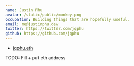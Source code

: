 ```yaml
---
name: Justin Phu
avatar: /static/public/monkey.png
occupation: Building things that are hopefully useful.
email: me@justinphu.dev
twitter: https://twitter.com/jqphu
github: https://github.com/jqphu
---
```


* [jqphu.eth](https://app.ens.domains/name/jqphu.eth/)

TODO: Fill + put eth address
